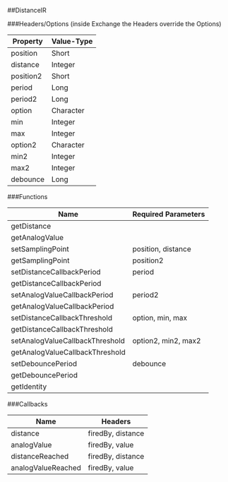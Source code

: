##DistanceIR


###Headers/Options (inside Exchange the Headers override the Options)


| Property             | Value-Type                              |
|----------------------|-----------------------------------------|
|             position |      Short |
|             distance |    Integer |
|            position2 |      Short |
|               period |       Long |
|              period2 |       Long |
|               option |  Character |
|                  min |    Integer |
|                  max |    Integer |
|              option2 |  Character |
|                 min2 |    Integer |
|                 max2 |    Integer |
|             debounce |       Long |



###Functions

| Name                 | Required Parameters                      |
|----------------------|------------------------------------------|
|          getDistance |                                          |
|       getAnalogValue |                                          |
|     setSamplingPoint |                       position, distance |
|     getSamplingPoint |                                position2 |
| setDistanceCallbackPeriod |                                   period |
| getDistanceCallbackPeriod |                                          |
| setAnalogValueCallbackPeriod |                                  period2 |
| getAnalogValueCallbackPeriod |                                          |
| setDistanceCallbackThreshold |                         option, min, max |
| getDistanceCallbackThreshold |                                          |
| setAnalogValueCallbackThreshold |                      option2, min2, max2 |
| getAnalogValueCallbackThreshold |                                          |
|    setDebouncePeriod |                                 debounce |
|    getDebouncePeriod |                                          |
|          getIdentity |                                          |




###Callbacks

| Name                 | Headers                                  |
|----------------------|------------------------------------------|
|             distance |                        firedBy, distance |
|          analogValue |                           firedBy, value |
|      distanceReached |                        firedBy, distance |
|   analogValueReached |                           firedBy, value |


